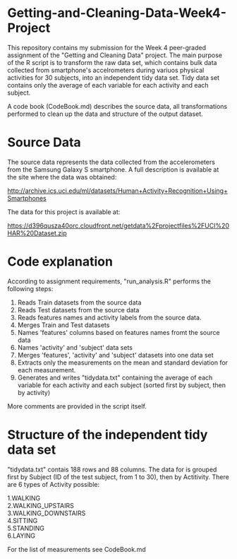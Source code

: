 # Getting-and-Cleaning-Data-Week4-Project
This repository contains my submission for the Week 4 peer-graded assignment of the "Getting and Cleaning Data" project. The main purpose of the R script is to transform the raw data set, which contains bulk data collected from smartphone's accelrometers during variuos physical activities for 30 subjects, into an independent tidy data set. Tidy data set contains only the average of each variable for each activity and each subject. 

A code book (CodeBook.md) describes the source data, all transformations performed to clean up the data and structure of the output dataset.

# Source Data
The source data represents the data collected from the accelerometers from the Samsung Galaxy S smartphone. A full description is available at the site where the data was obtained:

http://archive.ics.uci.edu/ml/datasets/Human+Activity+Recognition+Using+Smartphones 

The data for this project is available at:

https://d396qusza40orc.cloudfront.net/getdata%2Fprojectfiles%2FUCI%20HAR%20Dataset.zip  

# Code explanation
According to assignment requirements, "run_analysis.R" performs the following steps:

1. Reads Train datasets from the source data
2. Reads Test datasets from the source data 
3. Reads features names and activity labels from the source data.
4. Merges Train and Test datasets 
5. Names 'features' columns based on features names fromt the source data
6. Names 'activity' and 'subject' data sets 
7. Merges 'features', 'activity' and 'subject' datasets into one data set
8. Extracts only the measurements on the mean and standard deviation for each measurement.
9. Generates and writes "tidydata.txt" containing the average of each variable for each activity and each subject (sorted first by subject, then by activity)

More comments are provided in the script itself.

# Structure of the independent tidy data set
"tidydata.txt" contais 188 rows and 88 columns. The data for is grouped first by Subject (ID of the test subject, from 1 to 30), then by Actitivity. There are 6 types of Activity possible:

 1.WALKING  
 2.WALKING_UPSTAIRS  
 3.WALKING_DOWNSTAIRS  
 4.SITTING  
 5.STANDING  
 6.LAYING  

For the list of measurements see CodeBook.md
